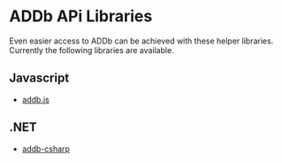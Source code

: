 ﻿ADDb APi Libraries
=====================
Even easier access to ADDb can be achieved with these helper libraries. Currently the following 
libraries are available.

## Javascript
- [addb.js](/drinks-api/docs/v1/clients/addb-js)

## .NET
- [addb-csharp](/drinks-api/docs/v1/clients/addb-csharp)